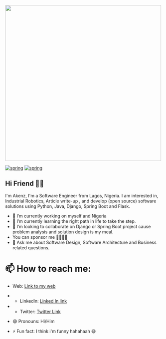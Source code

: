 <img src="https://res.cloudinary.com/akenz-enterprise/image/upload/v1635410739/my_image_w8v7sz.jpg" height="500"/>

<!-- width="400" height="500"  align-items="center" -->
[![spring](https://img.shields.io/badge/Spring-boot-orange)](https://github.com/akenz1901)
[![spring](https://img.shields.io/badge/Django-Rest-lemon)](https://github.com/akenz1901)

## Hi Friend 👋🏻

I'm Akenz, I'm a Software Engineer from Lagos, Nigeria.
I am interested in, Industrial Robotics, Article write-up , and develop (open source) software solutions
using Python, Java, Django, Spring Boot and Flask.

- 🔭 I’m currently working on myself and Nigeria
- 🌱 I’m currently learning the right path in life to take the step.
- 👯 I’m looking to collaborate on Django or Spring Boot project cause problem analysis and solution design is my meal.
-  You can sponsor me 🤜🏻🤛🏻
- 💬 Ask me about Software Design, Software Architecture and Business related questions.
# 📫 How to reach me:
- Web: [Link to my web](akenz.me)
- - LinkedIn: [Linked In link](https://www.linkedin.com/in/akinsanya-m-0585661ab)
- - Twitter: [Twitter Link](twitter.com/akenz1901)

- 😄 Pronouns: Hi/Him
- ⚡ Fun fact: I think i'm funny hahahaah 😄

